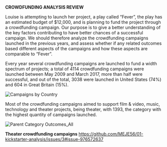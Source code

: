 **CROWDFUNDING ANALYSIS REVIEW**

Louise is attempting to launch her project, a play called “Fever”, the play has an estimated budget of $12,000, and is planning to fund the project through a crowdfunding campaign. 
Our purpose is to give a better understanding of the key factors contributing to have better chances of a successful campaign. We should therefore analyze the crowdfunding campaigns launched in the previous years, and assess whether if any related outcomes based different aspects of the campaigns and how these aspects are comparable to “Fever”.
 
Every year several crowdfunding campaigns are launched to fund a width spectrum of projects; a total of 4114 crowdfunding campaigns were launched between May 2009 and March 2017, more than half were successful, and out of the total, 3038 were launched in United States (74%) and 604 in Great Britain (15%). 

![Campaigns by Country](https://user-images.githubusercontent.com/88411170/130383044-8af15c7e-8c1a-4ed3-b17d-e0ba3eec9127.png)

Most of the crowdfunding campaigns aimed to support film & video, music, technology and theater projects, being theater, with 1393, the category with the highest quantity of campaigns launched.

![Parent Category Outcomes_All](https://user-images.githubusercontent.com/88411170/130381461-55440b77-4db3-42dc-8444-3abf74e37e6c.png)

**Theater crowdfunding campaigns**
https://github.com/MEJE56/01-kickstarter-analysis/issues/3#issue-976572637
